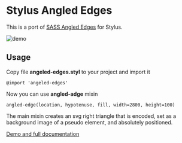 # Stylus Angled Edges

This is a port of [SASS Angled Edges](https://github.com/josephfusco/angled-edges) for Stylus.

![demo](https://cloud.githubusercontent.com/assets/6676674/16118929/33700404-33a7-11e6-8e94-a9ace624a41a.png)

## Usage

Copy file **angeled-edges.styl** to your project and import it

```stylus
@import 'angeled-edges'
```

Now you can use **angled-adge** mixin

```stylus
angled-edge(location, hypotenuse, fill, width=2800, height=100)
```

The main mixin creates an svg right triangle that is encoded, set as a background image of a pseudo element, and absolutely positioned.

[Demo and full documentation](https://github.com/josephfusco/angled-edges)